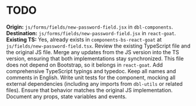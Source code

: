 # TODO

**Origin:** `js/forms/fields/new-password-field.jsx` in `dbl-components`.
**Destination:** `js/forms/fields/new-password-field.jsx` in `react-goat`.
**Existing TS:** Yes, already exists in `components-bs-react-goat` at `js/fields/new-password-field.tsx`.
Review the existing TypeScript file and the original JS file. Merge any updates from the JS version into the TS version, ensuring that both implementations stay synchronized.
This file does not depend on Bootstrap, so it belongs in `react-goat`.
Add comprehensive TypeScript typings and typedoc. Keep all names and comments in English.
Write unit tests for the component, mocking all external dependencies (including any imports from `dbl-utils` or related files). Ensure that behavior matches the original JS implementation.
Document any props, state variables and events.